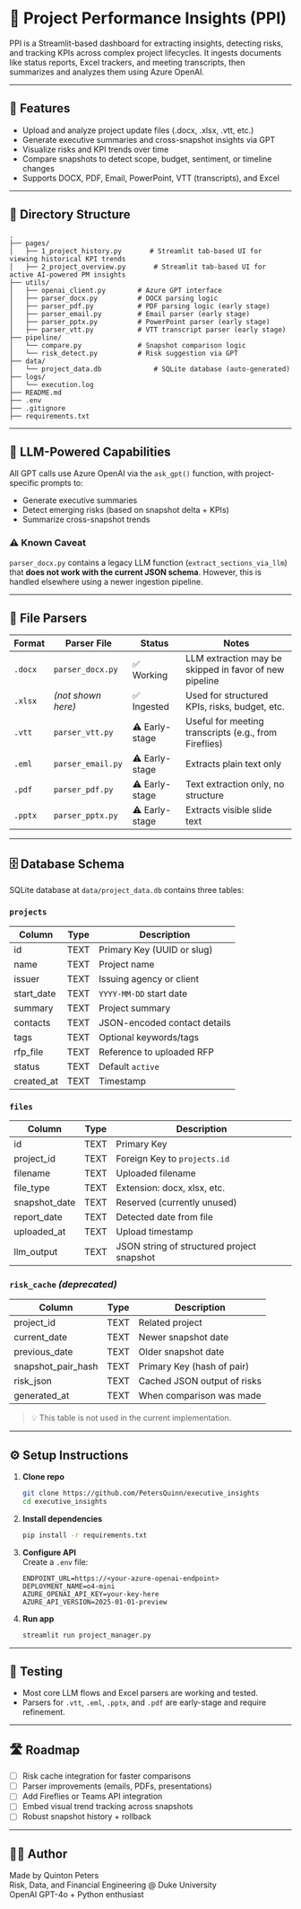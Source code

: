 # 🧠 Project Performance Insights (PPI)

PPI is a Streamlit-based dashboard for extracting insights, detecting risks, and tracking KPIs across complex project lifecycles. It ingests documents like status reports, Excel trackers, and meeting transcripts, then summarizes and analyzes them using Azure OpenAI.

---

## 🚀 Features

- Upload and analyze project update files (.docx, .xlsx, .vtt, etc.)
- Generate executive summaries and cross-snapshot insights via GPT
- Visualize risks and KPI trends over time
- Compare snapshots to detect scope, budget, sentiment, or timeline changes
- Supports DOCX, PDF, Email, PowerPoint, VTT (transcripts), and Excel

---

## 📁 Directory Structure

```
.
├── pages/
│   ├── 1_project_history.py       # Streamlit tab-based UI for viewing historical KPI trends
│   ├── 2_project_overview.py       # Streamlit tab-based UI for active AI-powered PM insights
├── utils/
│   ├── openai_client.py        # Azure GPT interface
│   ├── parser_docx.py          # DOCX parsing logic
│   ├── parser_pdf.py           # PDF parsing logic (early stage)
│   ├── parser_email.py         # Email parser (early stage)
│   ├── parser_pptx.py          # PowerPoint parser (early stage)
│   ├── parser_vtt.py           # VTT transcript parser (early stage)
├── pipeline/
│   └── compare.py              # Snapshot comparison logic
│   └── risk_detect.py          # Risk suggestion via GPT
├── data/
│   └── project_data.db             # SQLite database (auto-generated)
├── logs/
│   └── execution.log             
├── README.md
├── .env
├── .gitignore
├── requirements.txt
```

---

## 🧠 LLM-Powered Capabilities

All GPT calls use Azure OpenAI via the `ask_gpt()` function, with project-specific prompts to:

- Generate executive summaries
- Detect emerging risks (based on snapshot delta + KPIs)
- Summarize cross-snapshot trends

### ⚠️ Known Caveat
`parser_docx.py` contains a legacy LLM function (`extract_sections_via_llm`) that **does not work with the current JSON schema**. However, this is handled elsewhere using a newer ingestion pipeline.

---

## 📄 File Parsers

| Format   | Parser File          | Status         | Notes |
|----------|----------------------|----------------|-------|
| `.docx`  | `parser_docx.py`     | ✅ Working      | LLM extraction may be skipped in favor of new pipeline |
| `.xlsx`  | *(not shown here)*   | ✅ Ingested     | Used for structured KPIs, risks, budget, etc. |
| `.vtt`   | `parser_vtt.py`      | ⚠️ Early-stage | Useful for meeting transcripts (e.g., from Fireflies) |
| `.eml`   | `parser_email.py`    | ⚠️ Early-stage | Extracts plain text only |
| `.pdf`   | `parser_pdf.py`      | ⚠️ Early-stage | Text extraction only, no structure |
| `.pptx`  | `parser_pptx.py`     | ⚠️ Early-stage | Extracts visible slide text |

---

## 🗄️ Database Schema

SQLite database at `data/project_data.db` contains three tables:

### `projects`

| Column       | Type   | Description                      |
|--------------|--------|----------------------------------|
| id           | TEXT   | Primary Key (UUID or slug)       |
| name         | TEXT   | Project name                     |
| issuer       | TEXT   | Issuing agency or client         |
| start_date   | TEXT   | `YYYY-MM-DD` start date          |
| summary      | TEXT   | Project summary                  |
| contacts     | TEXT   | JSON-encoded contact details     |
| tags         | TEXT   | Optional keywords/tags           |
| rfp_file     | TEXT   | Reference to uploaded RFP        |
| status       | TEXT   | Default `active`                 |
| created_at   | TEXT   | Timestamp                        |

### `files`

| Column        | Type   | Description                                |
|---------------|--------|--------------------------------------------|
| id            | TEXT   | Primary Key                                |
| project_id    | TEXT   | Foreign Key to `projects.id`               |
| filename      | TEXT   | Uploaded filename                          |
| file_type     | TEXT   | Extension: docx, xlsx, etc.                |
| snapshot_date | TEXT   | Reserved (currently unused)                |
| report_date   | TEXT   | Detected date from file                    |
| uploaded_at   | TEXT   | Upload timestamp                           |
| llm_output    | TEXT   | JSON string of structured project snapshot |

### `risk_cache` *(deprecated)*

| Column              | Type   | Description                          |
|---------------------|--------|--------------------------------------|
| project_id          | TEXT   | Related project                      |
| current_date        | TEXT   | Newer snapshot date                  |
| previous_date       | TEXT   | Older snapshot date                  |
| snapshot_pair_hash  | TEXT   | Primary Key (hash of pair)           |
| risk_json           | TEXT   | Cached JSON output of risks          |
| generated_at        | TEXT   | When comparison was made             |

> 💡 This table is not used in the current implementation.

---

## ⚙️ Setup Instructions

1. **Clone repo**  
   ```bash
   git clone https://github.com/PetersQuinn/executive_insights
   cd executive_insights
   ```

2. **Install dependencies**  
   ```bash
   pip install -r requirements.txt
   ```

3. **Configure API**  
   Create a `.env` file:
   ```env
   ENDPOINT_URL=https://<your-azure-openai-endpoint>
   DEPLOYMENT_NAME=o4-mini
   AZURE_OPENAI_API_KEY=your-key-here
   AZURE_API_VERSION=2025-01-01-preview
   ```

4. **Run app**  
   ```bash
   streamlit run project_manager.py
   ```

---

## 🧪 Testing

- Most core LLM flows and Excel parsers are working and tested.
- Parsers for `.vtt`, `.eml`, `.pptx`, and `.pdf` are early-stage and require refinement.

---

## 🛣️ Roadmap

- [ ] Risk cache integration for faster comparisons
- [ ] Parser improvements (emails, PDFs, presentations)
- [ ] Add Fireflies or Teams API integration
- [ ] Embed visual trend tracking across snapshots
- [ ] Robust snapshot history + rollback

---

## 🧑‍💻 Author

Made by Quinton Peters  
Risk, Data, and Financial Engineering @ Duke University  
OpenAI GPT-4o + Python enthusiast
